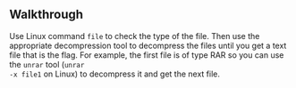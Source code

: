 ## Walkthrough
Use Linux command <code>file</code> to check the type of the file. Then use the appropriate decompression tool to decompress the files until you get a text file that is the flag. For example, the first file is of type RAR so you can use the <code>unrar</code> tool (<code>unrar -x file1</code> on Linux) to decompress it and get the next file.
